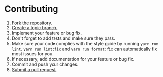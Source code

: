 # Contributing

1. [Fork the repository.][fork]
2. [Create a topic branch.][branch]
3. Implement your feature or bug fix.
4. Don't forget to add tests and make sure they pass.
5. Make sure your code complies with the style guide by running `yarn run lint`. `yarn run lint:fix` and `yarn run format:fix` can automatically fix most issues for you.
6. If necessary, add documentation for your feature or bug fix.
7. Commit and push your changes.
8. [Submit a pull request.][pr]

[fork]: http://help.github.com/fork-a-repo/
[branch]: https://help.github.com/en/github/collaborating-with-issues-and-pull-requests/about-branches
[pr]: https://help.github.com/en/github/collaborating-with-issues-and-pull-requests/about-pull-requests
